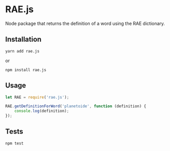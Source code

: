 RAE.js
=========

Node package that returns the definition of a word using the RAE dictionary.

## Installation

  `yarn add rae.js`

  or

  `npm install rae.js`

## Usage

```javascript
let RAE = require('rae.js');

RAE.getDefinitionForWord('planetoide', function (definition) {
    console.log(definition);
});

```

## Tests

  `npm test`

